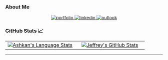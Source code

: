 

### About Me


<div align="center">
<a href="https://ashkan-pirmani.github.io">
<img src="https://img.shields.io/badge/check%20out%20my%20Portfolio-042549?style=for-the-badge&logo=moleculer&logoColor=white" alt="portfolio" />
</a>
<a href="https://www.linkedin.com/in/ashkan-pirmani-3b8a8896/">
<img src="https://img.shields.io/badge/visit%20my%20Linkedin-0A66C2?style=for-the-badge&logo=linkedin&logoColor=white" alt="linkedin" />
</a>
<a href="mailto:ashkan_pirmani@outlook.com">
<img src="https://img.shields.io/badge/email%20me-EA4335?style=for-the-badge&logo=#0078D4&logoColor=white" alt="outlook" />
</a>
</div>


### GitHub Stats 📈
<div align="center">
  <table width="100%">
    <tbody>
      <tr>
        <td width="50%" style="border: none !important;">
        <div align="center" width="100%">
          <a href="https://github.com/ashkan-pirmani">
            <img src="https://github-readme-stats.vercel.app/api/top-langs/?username=ashkan-pirmani&layout=compact&hide=javascript,html,CSS&langs_count=8" alt="Ashkan's Language Stats" vertical-align="middle"/>
          </a>
        </div>
        </td>
        <td width="50%" style="border: none !important;">
        <div align="center" width="100%">
          <a href="https://github.com/ashkan-pirmani">
            <!-- <img src="https://github-readme-streak-stats.herokuapp.com/?user=ashkan-pirmani" alt="Jeffrey's GitHub Stats" /> -->
            <img src="https://github-readme-streak-stats.herokuapp.com/?user=ashkan-pirmani" alt="Jeffrey's GitHub Stats" vertical-align="middle"/>
          </a>
        </div>
        </td>
      </tr>
    </tbody>
  <table>
<div>

  

---
